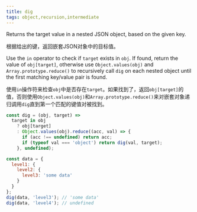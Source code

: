 ```yaml
---
title: dig
tags: object,recursion,intermediate
---
```


Returns the target value in a nested JSON object, based on the given key.

根据给出的键，返回嵌套JSON对象中的目标值。

Use the `in` operator to check if `target` exists in `obj`.
If found, return the value of `obj[target]`, otherwise use `Object.values(obj)` and `Array.prototype.reduce()` to recursively call `dig` on each nested object until the first matching key/value pair is found.

使用`in`操作符来检查`obj`中是否存在`target`。如果找到了，返回`obj[target]`的值，否则使用`Object.values(obj)`和`Array.prototype.reduce()`来对嵌套对象递归调用`dig`直到第一个匹配的键值对被找到。

```js
const dig = (obj, target) =>
  target in obj
    ? obj[target]
    : Object.values(obj).reduce((acc, val) => {
      if (acc !== undefined) return acc;
      if (typeof val === 'object') return dig(val, target);
    }, undefined);
```

```js
const data = {
  level1: {
    level2: {
      level3: 'some data'
    }
  }
};
dig(data, 'level3'); // 'some data'
dig(data, 'level4'); // undefined
```